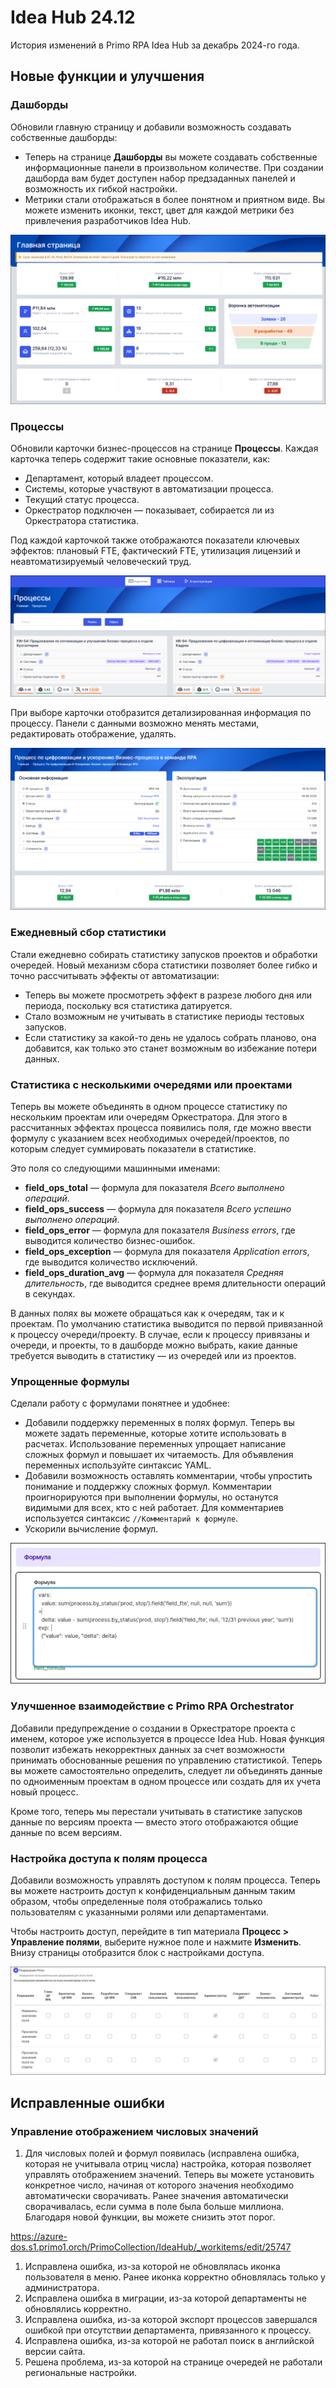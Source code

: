# Idea Hub 24.12

История изменений в Primo RPA Idea Hub за декабрь 2024-го года.


## Новые функции и улучшения

### Дашборды

Обновили главную страницу и добавили возможность создавать собственные дашборды:
* Теперь на странице **Дашборды** вы можете создавать собственные информационные панели в произвольном количестве. При создании дашборда вам будет доступен набор предзаданных панелей и возможность их гибкой настройки. 
* Метрики стали отображаться в более понятном и приятном виде. Вы можете изменить иконки, текст, цвет для каждой метрики без привлечения разработчиков Idea Hub. 

![](<../../release-notes/resources/idea-hub/main-dashboard.png>)


### Процессы

Обновили карточки бизнес-процессов на странице **Процессы**. Каждая карточка теперь содержит такие основные показатели, как:
- Департамент, который владеет процессом.
- Системы, которые участвуют в автоматизации процесса.
- Текущий статус процесса.
- Оркестратор подключен — показывает, собирается ли из Оркестратора статистика.

Под каждой карточкой также отображаются показатели ключевых эффектов: плановый FTE, фактический FTE, утилизация лицензий и неавтоматизируемый человеческий труд.

![](<../../release-notes/resources/idea-hub/processes-cards.png>)

При выборе карточки отобразится детализированная информация по процессу. Панели с данными возможно менять местами, редактировать отображение, удалять.

![](<../../release-notes/resources/idea-hub/process-card-details.png>)


### Ежедневный сбор статистики

Стали ежедневно собирать статистику запусков проектов и обработки очередей. Новый механизм сбора статистики позволяет более гибко и точно рассчитывать эффекты от автоматизации:
* Теперь вы можете просмотреть эффект в разрезе любого дня или периода, поскольку вся статистика датируется.
* Стало возможным не учитывать в статистике периоды тестовых запусков.
* Если статистику за какой-то день не удалось собрать планово, она добавится, как только это станет возможным во избежание потери данных.


### Статистика с несколькими очередями или проектами

Теперь вы можете объединять в одном процессе статистику по нескольким проектам или очередям Оркестратора. Для этого в рассчитанных эффектах процесса появились поля, где можно ввести формулу с указанием всех необходимых очередей/проектов, по которым следует суммировать показатели в статистике.

Это поля со следующими машинными именами:
* **field_ops_total** — формула для показателя *Всего выполнено операций*.  
* **field_ops_success** — формула для показателя *Всего успешно выполнено операций*.
* **field_ops_error** — формула для показателя *Business errors*, где выводится количество бизнес-ошибок.
* **field_ops_exception** — формула для показателя *Application errors*, где выводится количество исключений.
* **field_ops_duration_avg** — формула для показателя *Средняя длительность*, где выводится среднее время длительности операций в секундах.

В данных полях вы можете обращаться как к очередям, так и к проектам. По умолчанию статистика выводится по первой привязанной к процессу очереди/проекту. В случае, если к процессу привязаны и очереди, и проекты, то в дашборде можно выбрать, какие данные требуется выводить в статистику — из очередей или из проектов. 


### Упрощенные формулы

Сделали работу с формулами понятнее и удобнее:
* Добавили поддержку переменных в полях формул. Теперь вы можете задать переменные, которые хотите использовать в расчетах. Использование переменных упрощает написание сложных формул и повышает их читаемость. Для объявления переменных используйте синтаксис YAML.
* Добавили возможность оставлять комментарии, чтобы упростить понимание и поддержку сложных формул. Комментарии проигнорируются при выполнении формулы, но останутся видимыми для всех, кто с ней работает. Для комментариев используется синтаксис `//Комментарий к формуле`.
* Ускорили вычисление формул. 

![](<../../release-notes/resources/idea-hub/vars-in-formula.png>)


### Улучшенное взаимодействие с Primo RPA Orchestrator 

Добавили предупреждение о создании в Оркестраторе проекта с именем, которое уже используется в процессе Idea Hub. Новая функция позволит избежать некорректных данных за счет возможности принимать обоснованные решения по управлению статистикой. Теперь вы можете самостоятельно определить, следует ли объединять данные по одноименным проектам в одном процессе или создать для их учета новый процесс.

Кроме того, теперь мы перестали учитывать в статистике запусков данные по версиям проекта — вместо этого отображаются общие данные по всем версиям.



### Настройка доступа к полям процесса

Добавили возможность управлять доступом к полям процесса. Теперь вы можете настроить доступ к конфиденциальным данным таким образом, чтобы определенные поля отображались только пользователям с указанными ролями или департаментами.

Чтобы настроить доступ, перейдите в тип материала **Процесс > Управление полями**, выберите нужное поле и нажмите **Изменить**. Внизу страницы отобразится блок с настройками доступа.

![](<../../release-notes/resources/idea-hub/permissions-fields.png>)



## Исправленные ошибки

### Управление отображением числовых значений

1. Для числовых полей и формул появилась (исправлена ошибка, которая не учитывала отриц числа) настройка, которая позволяет управлять отображением значений. Теперь вы можете установить конкретное число, начиная от которого значения необходимо автоматически сворачивать. Ранее значения автоматически сворачивалась, если сумма в поле была больше миллиона. Благодаря новой функции, вы можете снизить этот порог.  

https://azure-dos.s1.primo1.orch/PrimoCollection/IdeaHub/_workitems/edit/25747

1. Исправлена ошибка, из-за которой не обновлялась иконка пользователя в меню. Ранее иконка корректно обновлялась только у администратора. 
1. Исправлена ошибка в миграции, из-за которой департаменты не обновлялись корректно. 
1. Исправлена ошибка, из-за которой экспорт процессов завершался ошибкой при отсутствии департамента, привязанного к процессу. 
1. Исправлена ошибка, из-за которой не работал поиск в английской версии сайта.
1. Решена проблема, из-за которой на странице очередей не работали региональные настройки. 


